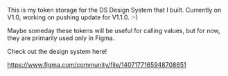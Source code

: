 This is my token storage for the DS Design System that I built. Currently on V1.0, working on pushing update for V1.1.0. :-)

Maybe someday these tokens will be useful for calling values, but for now, they are primarily used only in Figma.

Check out the design system here!

https://www.figma.com/community/file/1407177165948708651
